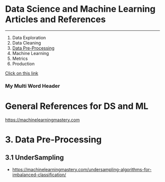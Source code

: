 # Data Science and Machine Learning Articles and References
---
1. Data Exploration
2. Data Cleaning
3. [Data Pre-Processing](#3-data-pre-processing)
4. Machine Learning
5. Metrics
6. Production

[Click on this link](#my-multi-word-header)

### My Multi Word Header

# General References for DS and ML
https://machinelearningmastery.com

# 3. Data Pre-Processing
## 3.1 UnderSampling
- https://machinelearningmastery.com/undersampling-algorithms-for-imbalanced-classification/
